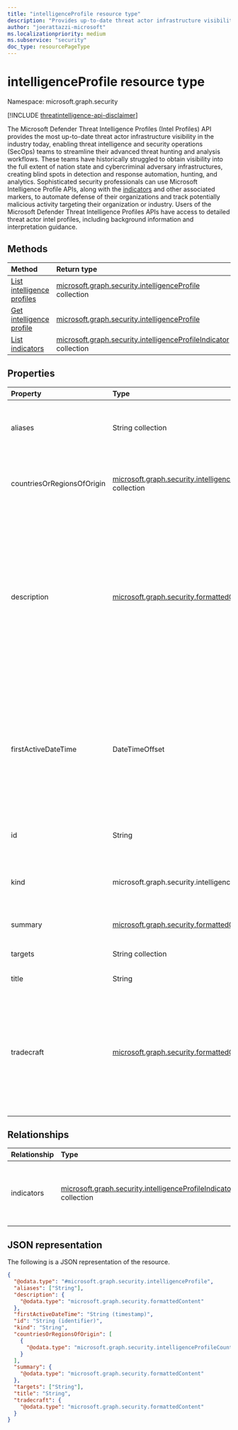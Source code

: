 ```yaml
---
title: "intelligenceProfile resource type"
description: "Provides up-to-date threat actor infrastructure visibility."
author: "joerattazzi-microsoft"
ms.localizationpriority: medium
ms.subservice: "security"
doc_type: resourcePageType
---
```


# intelligenceProfile resource type

Namespace: microsoft.graph.security

[!INCLUDE [threatintelligence-api-disclaimer](../../includes/threatintelligence-api-disclaimer.md)]

The Microsoft Defender Threat Intelligence Profiles (Intel Profiles) API provides the most up-to-date threat actor infrastructure visibility in the industry today, enabling threat intelligence and security operations (SecOps) teams to streamline their advanced threat hunting and analysis workflows. These teams have historically struggled to obtain visibility into the full extent of nation state and cybercriminal adversary infrastructures, creating blind spots in detection and response automation, hunting, and analytics. Sophisticated security professionals can use Microsoft Intelligence Profile APIs, along with the [indicators](../resources/security-intelligenceprofileindicator.md) and other associated markers, to automate defense of their organizations and track potentially malicious activity targeting their organization or industry. Users of the Microsoft Defender Threat Intelligence Profiles APIs have access to detailed threat actor intel profiles, including background information and interpretation guidance.

## Methods

| Method                                                                    | Return type                                                                                                               | Description                                                                                                                                     |
| :------------------------------------------------------------------------ | :------------------------------------------------------------------------------------------------------------------------ | :---------------------------------------------------------------------------------------------------------------------------------------------- |
| [List intelligence profiles](../api/security-threatintelligence-list-intelprofiles.md)  | [microsoft.graph.security.intelligenceProfile](../resources/security-intelligenceprofile.md) collection                   | Get a list of the [microsoft.graph.security.intelligenceProfile](../resources/security-intelligenceprofile.md) objects and their properties.    |
| [Get intelligence profile](../api/security-intelligenceprofile-get.md)     | [microsoft.graph.security.intelligenceProfile](../resources/security-intelligenceprofile.md)                              | Read the properties and relationships of a [microsoft.graph.security.intelligenceProfile](../resources/security-intelligenceprofile.md) object. |
| [List indicators](../api/security-intelligenceprofile-list-indicators.md) | [microsoft.graph.security.intelligenceProfileIndicator](../resources/security-intelligenceprofileindicator.md) collection | Get a list of **intelligenceProfileIndicator** resources.                                                                                       |

## Properties

| Property                   | Type                                                                                                                                                  | Description                                                                                                                                                                                                                                                                                                                |
| :------------------------- | :---------------------------------------------------------------------------------------------------------------------------------------------------- | :------------------------------------------------------------------------------------------------------------------------------------------------------------------------------------------------------------------------------------------------------------------------------------------------------------------------- |
| aliases                    | String collection                                                                                                                                     | A list of commonly-known aliases for the threat intelligence included in the **intelligenceProfile**.                                                                                                                                                                                                                      |
| countriesOrRegionsOfOrigin | [microsoft.graph.security.intelligenceProfileCountryOrRegionOfOrigin](../resources/security-intelligenceProfileCountryOrRegionOfOrigin.md) collection | The country/region of origin for the given actor or threat associated with this **intelligenceProfile**.                                                                                                                                                                                                                   |
| description                | [microsoft.graph.security.formattedContent](../resources/security-formattedcontent.md)                                                                | A synopsis of the threat actor. This property places the threat actor in wider context, tracing its discovery, history, significant campaigns, targeting, techniques of note, affiliations with governments, law enforcement countermeasures, and any areas of dispute among the security community regarding attribution. |
| firstActiveDateTime        | DateTimeOffset                                                                                                                                        | The date and time when this **intelligenceProfile** was first active. The timestamp type represents date and time information using ISO 8601 format and is always in UTC time. For example, midnight UTC on Jan 1, 2014 is `2014-01-01T00:00:00Z`.                                                                         |
| id                         | String                                                                                                                                                | The system generated ID for this **intelligenceProfile**.                                                                                                                                                                                                                                                                  |
| kind                       | microsoft.graph.security.intelligenceProfileKind                                                                                                      | A categorization of the type of this **intelligenceProfile**. The possible values are: `actor`, `tool`, `unknownFutureValue`.                                                                                                                                                                                              |
| summary                    | [microsoft.graph.security.formattedContent](../resources/security-formattedcontent.md)                                                                | A short summary of this **intelligenceProfile**.                                                                                                                                                                                                                                                                           |
| targets                    | String collection                                                                                                                                     | Known targets related to this **intelligenceProfile**.                                                                                                                                                                                                                                                                     |
| title                      | String                                                                                                                                                | The title of this **intelligenceProfile**.                                                                                                                                                                                                                                                                                 |
| tradecraft                 | [microsoft.graph.security.formattedContent](../resources/security-formattedcontent.md)                                                                | Formatted information featuring a description of the distinctive tactics, techniques, and procedures (TTP) of the group, followed by a list of all known custom, commodity, and publicly available implants used by the group.                                                                                             |

## Relationships

| Relationship | Type                                                                                                                      | Description                                                               |
| :----------- | :------------------------------------------------------------------------------------------------------------------------ | :------------------------------------------------------------------------ |
| indicators   | [microsoft.graph.security.intelligenceProfileIndicator](../resources/security-intelligenceprofileindicator.md) collection | Includes an assemblage of high-fidelity network indicators of compromise. |

## JSON representation

The following is a JSON representation of the resource.

<!-- {
  "blockType": "resource",
  "keyProperty": "id",
  "@odata.type": "microsoft.graph.security.intelligenceProfile",
  "openType": false
}
-->

```json
{
  "@odata.type": "#microsoft.graph.security.intelligenceProfile",
  "aliases": ["String"],
  "description": {
    "@odata.type": "microsoft.graph.security.formattedContent"
  },
  "firstActiveDateTime": "String (timestamp)",
  "id": "String (identifier)",
  "kind": "String",
  "countriesOrRegionsOfOrigin": [
    {
      "@odata.type": "microsoft.graph.security.intelligenceProfileCountryOrRegionOfOrigin"
    }
  ],
  "summary": {
    "@odata.type": "microsoft.graph.security.formattedContent"
  },
  "targets": ["String"],
  "title": "String",
  "tradecraft": {
    "@odata.type": "microsoft.graph.security.formattedContent"
  }
}
```
